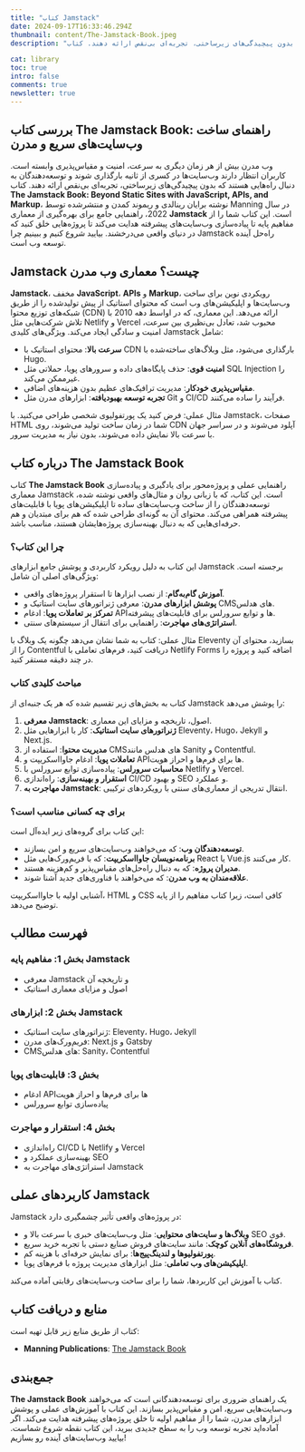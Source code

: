 ```yaml
---
title: "کتاب Jamstack"
date: 2024-09-17T16:33:46.294Z
thumbnail: content/The-Jamstack-Book.jpeg
description: "وب مدرن بیش از هر زمان دیگری به سرعت، امنیت و مقیاس‌پذیری وابسته است. کاربران انتظار دارند وب‌سایت‌ها در کسری از ثانیه بارگذاری شوند و توسعه‌دهندگان به دنبال راه‌هایی هستند که بدون پیچیدگی‌های زیرساختی، تجربه‌ای بی‌نقص ارائه دهند. کتاب The Jamstack Book: Beyond Static Sites with JavaScript, APIs, and Markup، نوشته برایان رینالدی و ریموند کمدن و منتشرشده توسط Manning در سال 2022، راهنمایی جامع برای بهره‌گیری از معماری Jamstack است. این کتاب شما را از مفاهیم پایه تا پیاده‌سازی وب‌سایت‌های پیشرفته هدایت می‌کند تا پروژه‌هایی خلق کنید که در دنیای واقعی می‌درخشند. بیایید شروع کنیم و ببینیم چرا Jamstack راه‌حل آینده توسعه وب است."

cat: library
toc: true
intro: false
comments: true
newsletter: true
---
```


## بررسی کتاب The Jamstack Book: راهنمای ساخت وب‌سایت‌های سریع و مدرن

وب مدرن بیش از هر زمان دیگری به سرعت، امنیت و مقیاس‌پذیری وابسته است. کاربران انتظار دارند وب‌سایت‌ها در کسری از ثانیه بارگذاری شوند و توسعه‌دهندگان به دنبال راه‌هایی هستند که بدون پیچیدگی‌های زیرساختی، تجربه‌ای بی‌نقص ارائه دهند. کتاب **The Jamstack Book: Beyond Static Sites with JavaScript, APIs, and Markup**، نوشته برایان رینالدی و ریموند کمدن و منتشرشده توسط Manning در سال 2022، راهنمایی جامع برای بهره‌گیری از معماری **Jamstack** است. این کتاب شما را از مفاهیم پایه تا پیاده‌سازی وب‌سایت‌های پیشرفته هدایت می‌کند تا پروژه‌هایی خلق کنید که در دنیای واقعی می‌درخشند. بیایید شروع کنیم و ببینیم چرا Jamstack راه‌حل آینده توسعه وب است.

## Jamstack چیست؟ معماری وب مدرن

**Jamstack**، مخفف **JavaScript**، **APIs** و **Markup**، رویکردی نوین برای ساخت وب‌سایت‌ها و اپلیکیشن‌های وب است که محتوای استاتیک از پیش تولیدشده را از طریق شبکه‌های توزیع محتوا (CDN) ارائه می‌دهد. این معماری، که در اواسط دهه 2010 با تلاش شرکت‌هایی مثل Netlify و Vercel محبوب شد، تعادل بی‌نظیری بین سرعت، امنیت و سادگی ایجاد می‌کند. ویژگی‌های کلیدی Jamstack شامل:

- **سرعت بالا**: محتوای استاتیک با CDN بارگذاری می‌شود، مثل وبلاگ‌های ساخته‌شده با Hugo.
- **امنیت قوی**: حذف پایگاه‌های داده و سرورهای پویا، حملاتی مثل SQL Injection را غیرممکن می‌کند.
- **مقیاس‌پذیری خودکار**: مدیریت ترافیک‌های عظیم بدون هزینه‌های اضافی.
- **تجربه توسعه بهبودیافته**: ابزارهای مدرن مثل Git و CI/CD فرآیند را ساده می‌کنند.

مثال عملی: فرض کنید یک پورتفولیوی شخصی طراحی می‌کنید. با Jamstack، صفحات HTML شما در زمان ساخت تولید می‌شوند، روی CDN آپلود می‌شوند و در سراسر جهان با سرعت بالا نمایش داده می‌شوند، بدون نیاز به مدیریت سرور.

## درباره کتاب The Jamstack Book

کتاب **The Jamstack Book** راهنمایی عملی و پروژه‌محور برای یادگیری و پیاده‌سازی معماری Jamstack است. این کتاب، که با زبانی روان و مثال‌های واقعی نوشته شده، توسعه‌دهندگان را از ساخت وب‌سایت‌های ساده تا اپلیکیشن‌های پویا با قابلیت‌های پیشرفته همراهی می‌کند. محتوای آن به گونه‌ای طراحی شده که هم برای مبتدیان و هم حرفه‌ای‌هایی که به دنبال بهینه‌سازی پروژه‌هایشان هستند، مناسب باشد.

### چرا این کتاب؟

این کتاب به دلیل رویکرد کاربردی و پوشش جامع ابزارهای Jamstack برجسته است. ویژگی‌های اصلی آن شامل:

- **آموزش گام‌به‌گام**: از نصب ابزارها تا استقرار پروژه‌های واقعی.
- **پوشش ابزارهای مدرن**: معرفی ژنراتورهای سایت استاتیک و CMSهای هدلس.
- **تمرکز بر تعاملات پویا**: ادغام APIها و توابع سرورلس برای قابلیت‌های پیشرفته.
- **استراتژی‌های مهاجرت**: راهنمایی برای انتقال از سیستم‌های سنتی.

مثال عملی: کتاب به شما نشان می‌دهد چگونه یک وبلاگ با Eleventy بسازید، محتوای آن را از Contentful دریافت کنید، فرم‌های تعاملی با Netlify Forms اضافه کنید و پروژه را در چند دقیقه مستقر کنید.

### مباحث کلیدی کتاب

کتاب به بخش‌های زیر تقسیم شده که هر یک جنبه‌ای از Jamstack را پوشش می‌دهد:

1. **معرفی Jamstack**: اصول، تاریخچه و مزایای این معماری.
2. **ژنراتورهای سایت استاتیک**: کار با ابزارهایی مثل Eleventy، Hugo، Jekyll و Next.js.
3. **مدیریت محتوا**: استفاده از CMSهای هدلس مانند Sanity و Contentful.
4. **تعاملات پویا**: ادغام جاوااسکریپت و APIها برای فرم‌ها و احراز هویت.
5. **محاسبات سرورلس**: پیاده‌سازی توابع سرورلس با Netlify و Vercel.
6. **استقرار و بهینه‌سازی**: راه‌اندازی CI/CD و بهبود SEO و عملکرد.
7. **مهاجرت به Jamstack**: انتقال تدریجی از معماری‌های سنتی با رویکردهای ترکیبی.

### برای چه کسانی مناسب است؟

این کتاب برای گروه‌های زیر ایده‌آل است:

- **توسعه‌دهندگان وب**: که می‌خواهند وب‌سایت‌های سریع و امن بسازند.
- **برنامه‌نویسان جاوااسکریپت**: که با فریم‌ورک‌هایی مثل React یا Vue.js کار می‌کنند.
- **مدیران پروژه**: که به دنبال راه‌حل‌های مقیاس‌پذیر و کم‌هزینه هستند.
- **علاقه‌مندان به وب مدرن**: که می‌خواهند با فناوری‌های جدید آشنا شوند.

آشنایی اولیه با جاوااسکریپت، HTML و CSS کافی است، زیرا کتاب مفاهیم را از پایه توضیح می‌دهد.

## فهرست مطالب

### بخش 1: مفاهیم پایه Jamstack

- معرفی Jamstack و تاریخچه آن
- اصول و مزایای معماری استاتیک

### بخش 2: ابزارهای Jamstack

- ژنراتورهای سایت استاتیک: Eleventy، Hugo، Jekyll
- فریم‌ورک‌های مدرن: Next.js و Gatsby
- CMSهای هدلس: Sanity، Contentful

### بخش 3: قابلیت‌های پویا

- ادغام APIها برای فرم‌ها و احراز هویت
- پیاده‌سازی توابع سرورلس

### بخش 4: استقرار و مهاجرت

- راه‌اندازی CI/CD با Netlify و Vercel
- بهینه‌سازی عملکرد و SEO
- استراتژی‌های مهاجرت به Jamstack

## کاربردهای عملی Jamstack

Jamstack در پروژه‌های واقعی تأثیر چشمگیری دارد:

- **وبلاگ‌ها و سایت‌های محتوایی**: مثل وب‌سایت‌های خبری با سرعت بالا و SEO قوی.
- **فروشگاه‌های آنلاین کوچک**: مانند سایت‌های فروش صنایع دستی با تجربه خرید سریع.
- **پورتفولیوها و لندینگ‌پیج‌ها**: برای نمایش حرفه‌ای با هزینه کم.
- **اپلیکیشن‌های وب تعاملی**: مثل ابزارهای مدیریت پروژه با فرم‌های پویا.

کتاب با آموزش این کاربردها، شما را برای ساخت وب‌سایت‌های رقابتی آماده می‌کند.

## منابع و دریافت کتاب

کتاب از طریق منابع زیر قابل تهیه است:

- **Manning Publications**: [The Jamstack Book](https://www.manning.com/books/the-jamstack-book)

## جمع‌بندی

**The Jamstack Book** یک راهنمای ضروری برای توسعه‌دهندگانی است که می‌خواهند وب‌سایت‌هایی سریع، امن و مقیاس‌پذیر بسازند. این کتاب با آموزش‌های عملی و پوشش ابزارهای مدرن، شما را از مفاهیم اولیه تا خلق پروژه‌های پیشرفته هدایت می‌کند. اگر آماده‌اید تجربه توسعه وب را به سطح جدیدی ببرید، این کتاب نقطه شروع شماست. بیایید وب‌سایت‌های آینده رو بسازیم!

